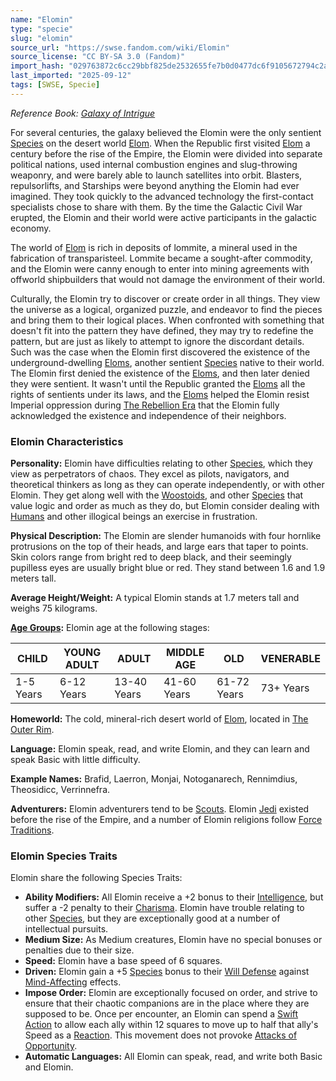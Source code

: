 ```yaml
---
name: "Elomin"
type: "specie"
slug: "elomin"
source_url: "https://swse.fandom.com/wiki/Elomin"
source_license: "CC BY-SA 3.0 (Fandom)"
import_hash: "029763872c6cc29bbf825de2532655fe7b0d0477dc6f9105672794c2a7d43bf0"
last_imported: "2025-09-12"
tags: [SWSE, Specie]
---
```

*Reference Book:  [Galaxy of Intrigue](https://swse.fandom.com/wiki/Star_Wars_Saga_Edition_Galaxy_of_Intrigue)*

For several centuries, the galaxy believed the Elomin were the only sentient [Species](https://swse.fandom.com/wiki/Species) on the desert world [Elom](https://swse.fandom.com/wiki/Elom_(Planet)). When the Republic first visited [Elom](https://swse.fandom.com/wiki/Elom_(Planet)) a century before the rise of the Empire, the Elomin were divided into separate political nations, used internal combustion engines and slug-throwing weaponry, and were barely able to launch satellites into orbit. Blasters, repulsorlifts, and Starships were beyond anything the Elomin had ever imagined. They took quickly to the advanced technology the first-contact specialists chose to share with them. By the time the Galactic Civil War erupted, the Elomin and their world were active participants in the galactic economy.

The world of [Elom](https://swse.fandom.com/wiki/Elom_(Planet)) is rich in deposits of lommite, a mineral used in the fabrication of transparisteel. Lommite became a sought-after commodity, and the Elomin were canny enough to enter into mining agreements with offworld shipbuilders that would not damage the environment of their world.

Culturally, the Elomin try to discover or create order in all things. They view the universe as a logical, organized puzzle, and endeavor to find the pieces and bring them to their logical places. When confronted with something that doesn't fit into the pattern they have defined, they may try to redefine the pattern, but are just as likely to attempt to ignore the discordant details. Such was the case when the Elomin first discovered the existence of the underground-dwelling [Eloms](https://swse.fandom.com/wiki/Eloms), another sentient [Species](https://swse.fandom.com/wiki/Species) native to their world. The Elomin first denied the existence of the [Eloms](https://swse.fandom.com/wiki/Eloms), and then later denied they were sentient. It wasn't until the Republic granted the [Eloms](https://swse.fandom.com/wiki/Eloms) all the rights of sentients under its laws, and the [Eloms](https://swse.fandom.com/wiki/Eloms) helped the Elomin resist Imperial oppression during [The Rebellion Era](https://swse.fandom.com/wiki/The_Rebellion_Era) that the Elomin fully acknowledged the existence and independence of their neighbors.

### Elomin Characteristics
**Personality:** Elomin have difficulties relating to other [Species](https://swse.fandom.com/wiki/Species), which they view as perpetrators of chaos. They excel as pilots, navigators, and theoretical thinkers as long as they can operate independently, or with other Elomin. They get along well with the [Woostoids](https://swse.fandom.com/wiki/Woostoids), and other [Species](https://swse.fandom.com/wiki/Species) that value logic and order as much as they do, but Elomin consider dealing with [Humans](https://swse.fandom.com/wiki/Humans) and other illogical beings an exercise in frustration.

**Physical Description:** The Elomin are slender humanoids with four hornlike protrusions on the top of their heads, and large ears that taper to points. Skin colors range from bright red to deep black, and their seemingly pupilless eyes are usually bright blue or red. They stand between 1.6 and 1.9 meters tall. 

**Average Height/Weight:** A typical Elomin stands at 1.7 meters tall and weighs 75 kilograms.

**[Age Groups](https://swse.fandom.com/wiki/Age_Groups):** Elomin age at the following stages:

| CHILD | YOUNG ADULT | ADULT | MIDDLE AGE | OLD | VENERABLE |
| --- | --- | --- | --- | --- | --- |
| 1-5 Years | 6-12 Years | 13-40 Years | 41-60 Years | 61-72 Years | 73+ Years |

**Homeworld:** The cold, mineral-rich desert world of [Elom](https://swse.fandom.com/wiki/Elom_(Planet)), located in [The Outer Rim](https://swse.fandom.com/wiki/The_Outer_Rim). 

**Language:** Elomin speak, read, and write Elomin, and they can learn and speak Basic with little difficulty.

**Example Names:** Brafid, Laerron, Monjai, Notoganarech, Rennimdius, Theosidicc, Verrinnefra.

**Adventurers:** Elomin adventurers tend to be [Scouts](https://swse.fandom.com/wiki/Scouts). Elomin [Jedi](https://swse.fandom.com/wiki/Jedi) existed before the rise of the Empire, and a number of Elomin religions follow [Force Traditions](https://swse.fandom.com/wiki/Force_Traditions).

### Elomin Species Traits
Elomin share the following Species Traits:

- **Ability Modifiers:** All Elomin receive a +2 bonus to their [Intelligence](https://swse.fandom.com/wiki/Intelligence), but suffer a -2 penalty to their [Charisma](https://swse.fandom.com/wiki/Charisma). Elomin have trouble relating to other [Species](https://swse.fandom.com/wiki/Species), but they are exceptionally good at a number of intellectual pursuits.
- **Medium Size:** As Medium creatures, Elomin have no special bonuses or penalties due to their size.
- **Speed:** Elomin have a base speed of 6 squares.
- **Driven:** Elomin gain a +5 [Species](https://swse.fandom.com/wiki/Species) bonus to their [Will Defense](https://swse.fandom.com/wiki/Will_Defense) against [Mind-Affecting](https://swse.fandom.com/wiki/Mind-Affecting) effects.
- **Impose Order:** Elomin are exceptionally focused on order, and strive to ensure that their chaotic companions are in the place where they are supposed to be. Once per encounter, an Elomin can spend a [Swift Action](https://swse.fandom.com/wiki/Swift_Action) to allow each ally within 12 squares to move up to half that ally's Speed as a [Reaction](https://swse.fandom.com/wiki/Reaction). This movement does not provoke [Attacks of Opportunity](https://swse.fandom.com/wiki/Attacks_of_Opportunity).
- **Automatic Languages:** All Elomin can speak, read, and write both Basic and Elomin.
